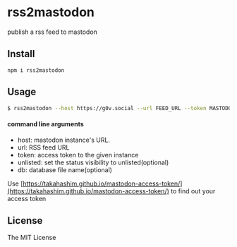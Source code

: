 # rss2mastodon

publish a rss feed to mastodon

## Install

`npm i rss2mastodon`

## Usage

```bash
$ rss2mastodon --host https://g0v.social --url FEED_URL --token MASTODON_TOKEN [--db DB_NAME]
```

#### command line arguments

* host: mastodon instance's URL.
* url: RSS feed URL
* token: access token to the given instance
* unlisted: set the status visibility to unlisted(optional)
* db: database file name(optional)

Use [https://takahashim.github.io/mastodon-access-token/](https://takahashim.github.io/mastodon-access-token/) to find out your access token

## License

The MIT License
